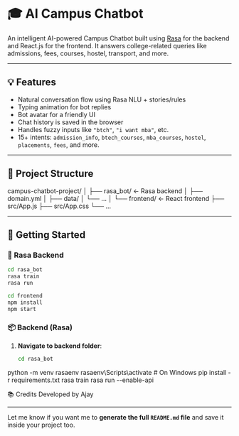 # 🎓 AI Campus Chatbot

An intelligent AI-powered Campus Chatbot built using [Rasa](https://rasa.com/) for the backend and React.js for the frontend. It answers college-related queries like admissions, fees, courses, hostel, transport, and more.

---

## 💡 Features

- Natural conversation flow using Rasa NLU + stories/rules
- Typing animation for bot replies
- Bot avatar for a friendly UI
- Chat history is saved in the browser
- Handles fuzzy inputs like `"btch"`, `"i want mba"`, etc.
- 15+ intents: `admission_info`, `btech_courses`, `mba_courses`, `hostel`, `placements`, `fees`, and more.

---

## 📁 Project Structure

campus-chatbot-project/
│
├── rasa_bot/ ← Rasa backend
│ ├── domain.yml
│ ├── data/
│ └── ...
│
└── frontend/ ← React frontend
├── src/App.js
├── src/App.css
└── ...

---

## 🚀 Getting Started

### 🧠 Rasa Backend

```bash
cd rasa_bot
rasa train
rasa run
```
```bash
cd frontend
npm install
npm start
```

### 📦 Backend (Rasa)

1. **Navigate to backend folder**:
   ```bash
   cd rasa_bot
   ```
python -m venv rasaenv
rasaenv\Scripts\activate    # On Windows
pip install -r requirements.txt
rasa train
rasa run --enable-api


📚 Credits
Developed by Ajay


---

Let me know if you want me to **generate the full `README.md` file** and save it inside your project too.
